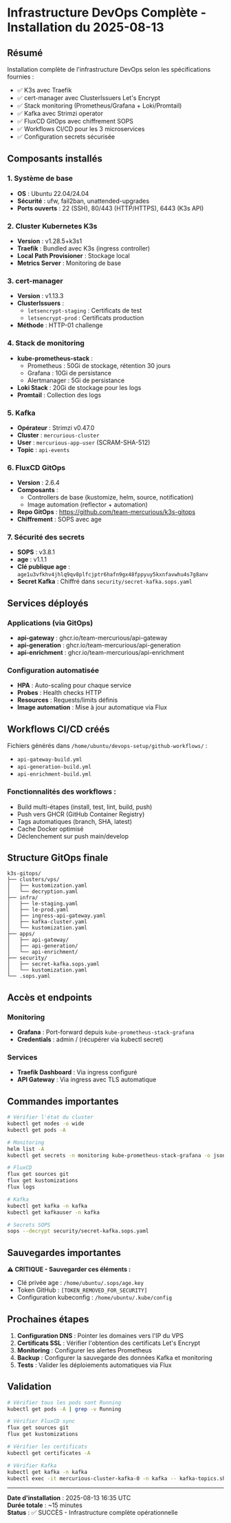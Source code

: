 # Infrastructure DevOps Complète - Installation du 2025-08-13

## Résumé

Installation complète de l'infrastructure DevOps selon les spécifications fournies :
- ✅ K3s avec Traefik
- ✅ cert-manager avec ClusterIssuers Let's Encrypt 
- ✅ Stack monitoring (Prometheus/Grafana + Loki/Promtail)
- ✅ Kafka avec Strimzi operator
- ✅ FluxCD GitOps avec chiffrement SOPS
- ✅ Workflows CI/CD pour les 3 microservices
- ✅ Configuration secrets sécurisée

## Composants installés

### 1. Système de base
- **OS** : Ubuntu 22.04/24.04
- **Sécurité** : ufw, fail2ban, unattended-upgrades
- **Ports ouverts** : 22 (SSH), 80/443 (HTTP/HTTPS), 6443 (K3s API)

### 2. Cluster Kubernetes K3s
- **Version** : v1.28.5+k3s1
- **Traefik** : Bundled avec K3s (ingress controller)
- **Local Path Provisioner** : Stockage local
- **Metrics Server** : Monitoring de base

### 3. cert-manager
- **Version** : v1.13.3
- **ClusterIssuers** :
  - `letsencrypt-staging` : Certificats de test
  - `letsencrypt-prod` : Certificats production
- **Méthode** : HTTP-01 challenge

### 4. Stack de monitoring
- **kube-prometheus-stack** :
  - Prometheus : 50Gi de stockage, rétention 30 jours
  - Grafana : 10Gi de persistance
  - Alertmanager : 5Gi de persistance
- **Loki Stack** : 20Gi de stockage pour les logs
- **Promtail** : Collection des logs

### 5. Kafka
- **Opérateur** : Strimzi v0.47.0
- **Cluster** : `mercurious-cluster`
- **User** : `mercurious-app-user` (SCRAM-SHA-512)
- **Topic** : `api-events`

### 6. FluxCD GitOps
- **Version** : 2.6.4
- **Composants** :
  - Controllers de base (kustomize, helm, source, notification)
  - Image automation (reflector + automation)
- **Repo GitOps** : https://github.com/team-mercurious/k3s-gitops
- **Chiffrement** : SOPS avec age

### 7. Sécurité des secrets
- **SOPS** : v3.8.1
- **age** : v1.1.1
- **Clé publique age** : `age1u3vfkhv4jhlq9qv8plfcjptr6hafn9gx48fppyuy5kxnfavwhu4s7g8anv`
- **Secret Kafka** : Chiffré dans `security/secret-kafka.sops.yaml`

## Services déployés

### Applications (via GitOps)
- **api-gateway** : ghcr.io/team-mercurious/api-gateway
- **api-generation** : ghcr.io/team-mercurious/api-generation  
- **api-enrichment** : ghcr.io/team-mercurious/api-enrichment

### Configuration automatisée
- **HPA** : Auto-scaling pour chaque service
- **Probes** : Health checks HTTP
- **Resources** : Requests/limits définis
- **Image automation** : Mise à jour automatique via Flux

## Workflows CI/CD créés

Fichiers générés dans `/home/ubuntu/devops-setup/github-workflows/` :
- `api-gateway-build.yml`
- `api-generation-build.yml`
- `api-enrichment-build.yml`

### Fonctionnalités des workflows :
- Build multi-étapes (install, test, lint, build, push)
- Push vers GHCR (GitHub Container Registry)
- Tags automatiques (branch, SHA, latest)
- Cache Docker optimisé
- Déclenchement sur push main/develop

## Structure GitOps finale

```
k3s-gitops/
├── clusters/vps/
│   ├── kustomization.yaml
│   └── decryption.yaml
├── infra/
│   ├── le-staging.yaml
│   ├── le-prod.yaml
│   ├── ingress-api-gateway.yaml
│   ├── kafka-cluster.yaml
│   └── kustomization.yaml
├── apps/
│   ├── api-gateway/
│   ├── api-generation/
│   └── api-enrichment/
├── security/
│   ├── secret-kafka.sops.yaml
│   └── kustomization.yaml
└── .sops.yaml
```

## Accès et endpoints

### Monitoring
- **Grafana** : Port-forward depuis `kube-prometheus-stack-grafana`
- **Credentials** : admin / (récupérer via kubectl secret)

### Services
- **Traefik Dashboard** : Via ingress configuré
- **API Gateway** : Via ingress avec TLS automatique

## Commandes importantes

```bash
# Vérifier l'état du cluster
kubectl get nodes -o wide
kubectl get pods -A

# Monitoring
helm list -A
kubectl get secrets -n monitoring kube-prometheus-stack-grafana -o jsonpath="{.data.admin-password}" | base64 -d

# FluxCD
flux get sources git
flux get kustomizations
flux logs

# Kafka
kubectl get kafka -n kafka
kubectl get kafkauser -n kafka

# Secrets SOPS
sops --decrypt security/secret-kafka.sops.yaml
```

## Sauvegardes importantes

**⚠️ CRITIQUE - Sauvegarder ces éléments :**
- Clé privée age : `/home/ubuntu/.sops/age.key`
- Token GitHub : `[TOKEN_REMOVED_FOR_SECURITY]`
- Configuration kubeconfig : `/home/ubuntu/.kube/config`

## Prochaines étapes

1. **Configuration DNS** : Pointer les domaines vers l'IP du VPS
2. **Certificats SSL** : Vérifier l'obtention des certificats Let's Encrypt
3. **Monitoring** : Configurer les alertes Prometheus
4. **Backup** : Configurer la sauvegarde des données Kafka et monitoring
5. **Tests** : Valider les déploiements automatiques via Flux

## Validation

```bash
# Vérifier tous les pods sont Running
kubectl get pods -A | grep -v Running

# Vérifier FluxCD sync
flux get sources git
flux get kustomizations

# Vérifier les certificats
kubectl get certificates -A

# Vérifier Kafka
kubectl get kafka -n kafka
kubectl exec -it mercurious-cluster-kafka-0 -n kafka -- kafka-topics.sh --bootstrap-server localhost:9092 --list
```

---

**Date d'installation** : 2025-08-13 16:35 UTC  
**Durée totale** : ~15 minutes  
**Status** : ✅ SUCCÈS - Infrastructure complète opérationnelle